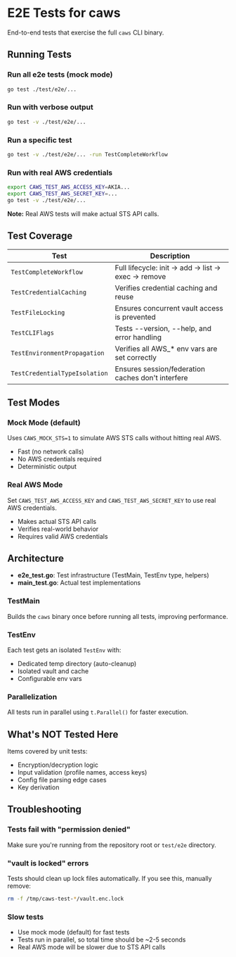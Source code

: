 # E2E Tests for caws

End-to-end tests that exercise the full `caws` CLI binary.

## Running Tests

### Run all e2e tests (mock mode)

```bash
go test ./test/e2e/...
```

### Run with verbose output

```bash
go test -v ./test/e2e/...
```

### Run a specific test

```bash
go test -v ./test/e2e/... -run TestCompleteWorkflow
```

### Run with real AWS credentials

```bash
export CAWS_TEST_AWS_ACCESS_KEY=AKIA...
export CAWS_TEST_AWS_SECRET_KEY=...
go test -v ./test/e2e/...
```

**Note:** Real AWS tests will make actual STS API calls.

## Test Coverage

| Test | Description |
|------|-------------|
| `TestCompleteWorkflow` | Full lifecycle: init → add → list → exec → remove |
| `TestCredentialCaching` | Verifies credential caching and reuse |
| `TestFileLocking` | Ensures concurrent vault access is prevented |
| `TestCLIFlags` | Tests --version, --help, and error handling |
| `TestEnvironmentPropagation` | Verifies all AWS_* env vars are set correctly |
| `TestCredentialTypeIsolation` | Ensures session/federation caches don't interfere |

## Test Modes

### Mock Mode (default)

Uses `CAWS_MOCK_STS=1` to simulate AWS STS calls without hitting real AWS.

- Fast (no network calls)
- No AWS credentials required
- Deterministic output

### Real AWS Mode

Set `CAWS_TEST_AWS_ACCESS_KEY` and `CAWS_TEST_AWS_SECRET_KEY` to use real AWS credentials.

- Makes actual STS API calls
- Verifies real-world behavior
- Requires valid AWS credentials

## Architecture

- **e2e_test.go**: Test infrastructure (TestMain, TestEnv type, helpers)
- **main_test.go**: Actual test implementations

### TestMain

Builds the `caws` binary once before running all tests, improving performance.

### TestEnv

Each test gets an isolated `TestEnv` with:
- Dedicated temp directory (auto-cleanup)
- Isolated vault and cache
- Configurable env vars

### Parallelization

All tests run in parallel using `t.Parallel()` for faster execution.

## What's NOT Tested Here

Items covered by unit tests:
- Encryption/decryption logic
- Input validation (profile names, access keys)
- Config file parsing edge cases
- Key derivation

## Troubleshooting

### Tests fail with "permission denied"

Make sure you're running from the repository root or `test/e2e` directory.

### "vault is locked" errors

Tests should clean up lock files automatically. If you see this, manually remove:
```bash
rm -f /tmp/caws-test-*/vault.enc.lock
```

### Slow tests

- Use mock mode (default) for fast tests
- Tests run in parallel, so total time should be ~2-5 seconds
- Real AWS mode will be slower due to STS API calls
